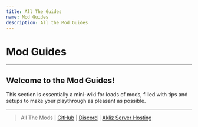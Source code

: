```yaml
---
title: All The Guides
name: Mod Guides
description: All the Mod Guides
---
```


# Mod Guides

---

## Welcome to the Mod Guides!

This section is essentially a mini-wiki for loads of mods, filled with tips and setups to make your playthrough as pleasant as possible.

---

> All The Mods | [GitHub](https://github.com/AllTheMods) | [Discord](https://discord.com/invite/allthemods) | [Akliz Server Hosting](https://www.akliz.net/allthemods)
